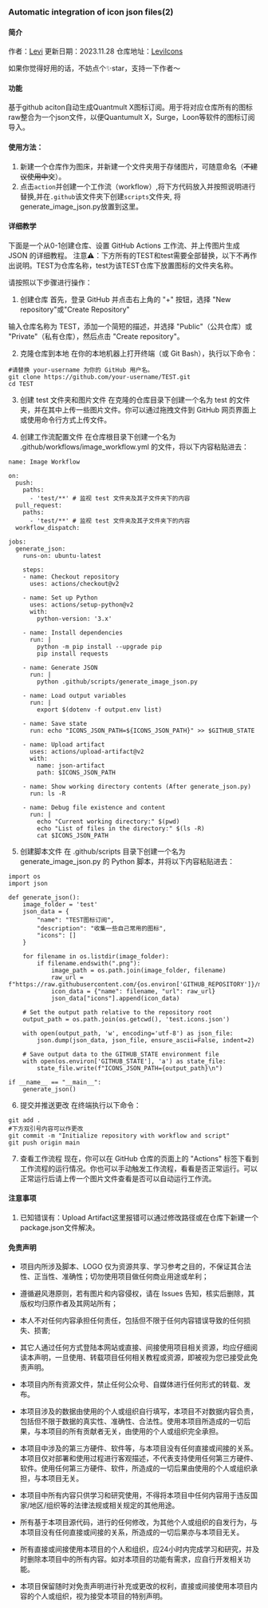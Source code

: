 ### Automatic integration of icon json files(2)

#### 简介
作者：[Levi](https://github.com/czy13724)
更新日期：2023.11.28
仓库地址：[LeviIcons](https://github.com/czy13724/LeviIcons)

如果你觉得好用的话，不妨点个✨star，支持一下作者～
#### 功能
基于github aciton自动生成Quantmult X图标订阅。用于将对应仓库所有的图标raw整合为一个json文件，以便Quantumult X，Surge，Loon等软件的图标订阅导入。
#### 使用方法：
1. 新建一个仓库作为图床，并新建一个文件夹用于存储图片，可随意命名（~~不建议使用中文~~）。   
2. 点击`action`并创建一个工作流（workflow）,将下方代码放入并按照说明进行替换,并在`.github`该文件夹下创建`scripts`文件夹, 将generate_image_json.py放置到这里。
#### 详细教学
下面是一个从0-1创建仓库、设置 GitHub Actions 工作流、并上传图片生成 JSON 的详细教程。
注意⚠️：下方所有的TEST和test需要全部替换，以下不再作出说明。TEST为仓库名称，test为该TEST仓库下放置图标的文件夹名称。

请按照以下步骤进行操作：

1. 创建仓库
首先，登录 GitHub 并点击右上角的 "+" 按钮，选择 "New repository"或"Create Repository"

输入仓库名称为 TEST，添加一个简短的描述，并选择 "Public"（公共仓库）或 "Private"（私有仓库），然后点击 "Create repository"。

2. 克隆仓库到本地
在你的本地机器上打开终端（或 Git Bash），执行以下命令：
```shell
#请替换 your-username 为你的 GitHub 用户名。
git clone https://github.com/your-username/TEST.git
cd TEST
```
3. 创建 test 文件夹和图片文件
在克隆的仓库目录下创建一个名为 test 的文件夹，并在其中上传一些图片文件。你可以通过拖拽文件到 GitHub 网页界面上或使用命令行方式上传文件。

4. 创建工作流配置文件
在仓库根目录下创建一个名为 .github/workflows/image_workflow.yml 的文件，将以下内容粘贴进去：
```shell
name: Image Workflow

on:
  push:
    paths:
      - 'test/**' # 监视 test 文件夹及其子文件夹下的内容
  pull_request:
    paths:
      - 'test/**' # 监视 test 文件夹及其子文件夹下的内容
  workflow_dispatch:

jobs:
  generate_json:
    runs-on: ubuntu-latest

    steps:
    - name: Checkout repository
      uses: actions/checkout@v2

    - name: Set up Python
      uses: actions/setup-python@v2
      with:
        python-version: '3.x'

    - name: Install dependencies
      run: |
        python -m pip install --upgrade pip
        pip install requests

    - name: Generate JSON
      run: |
        python .github/scripts/generate_image_json.py

    - name: Load output variables
      run: |
        export $(dotenv -f output.env list)

    - name: Save state
      run: echo "ICONS_JSON_PATH=${ICONS_JSON_PATH}" >> $GITHUB_STATE

    - name: Upload artifact
      uses: actions/upload-artifact@v2
      with:
        name: json-artifact
        path: $ICONS_JSON_PATH

    - name: Show working directory contents (After generate_json.py)
      run: ls -R

    - name: Debug file existence and content
      run: |
        echo "Current working directory:" $(pwd)
        echo "List of files in the directory:" $(ls -R)
        cat $ICONS_JSON_PATH

```
5. 创建脚本文件
在 .github/scripts 目录下创建一个名为 generate_image_json.py 的 Python 脚本，并将以下内容粘贴进去：
```shell
import os
import json

def generate_json():
    image_folder = 'test'
    json_data = {
        "name": "TEST图标订阅",
        "description": "收集一些自己常用的图标",
        "icons": []
    }

    for filename in os.listdir(image_folder):
        if filename.endswith(".png"):
            image_path = os.path.join(image_folder, filename)
            raw_url = f"https://raw.githubusercontent.com/{os.environ['GITHUB_REPOSITORY']}/main/{image_path}"
            icon_data = {"name": filename, "url": raw_url}
            json_data["icons"].append(icon_data)

    # Set the output path relative to the repository root
    output_path = os.path.join(os.getcwd(), 'test.icons.json')

    with open(output_path, 'w', encoding='utf-8') as json_file:
        json.dump(json_data, json_file, ensure_ascii=False, indent=2)

    # Save output data to the GITHUB_STATE environment file
    with open(os.environ['GITHUB_STATE'], 'a') as state_file:
        state_file.write(f"ICONS_JSON_PATH={output_path}\n")

if __name__ == "__main__":
    generate_json()

```
6. 提交并推送更改
在终端执行以下命令：
```shell
git add .
#下方双引号内容可以作更改
git commit -m "Initialize repository with workflow and script"
git push origin main
```
7. 查看工作流程
现在，你可以在 GitHub 仓库的页面上的 "Actions" 标签下看到工作流程的运行情况。你也可以手动触发工作流程，看看是否正常运行。可以正常运行后请上传一个图片文件查看是否可以自动运行工作流。

#### 注意事项
1. 已知错误有：Upload Artifact这里报错可以通过修改路径或在仓库下新建一个package.json文件解决。

#### 免责声明
* 项目内所涉及脚本、LOGO 仅为资源共享、学习参考之目的，不保证其合法性、正当性、准确性；切勿使用项目做任何商业用途或牟利；

* 遵循避风港原则，若有图片和内容侵权，请在 Issues 告知，核实后删除，其版权均归原作者及其网站所有；
* 本人不对任何内容承担任何责任，包括但不限于任何内容错误导致的任何损失、损害;
* 其它人通过任何方式登陆本网站或直接、间接使用项目相关资源，均应仔细阅读本声明，一旦使用、转载项目任何相关教程或资源，即被视为您已接受此免责声明。

* 本项目内所有资源文件，禁止任何公众号、自媒体进行任何形式的转载、发布。

* 本项目涉及的数据由使用的个人或组织自行填写，本项目不对数据内容负责，包括但不限于数据的真实性、准确性、合法性。使用本项目所造成的一切后果，与本项目的所有贡献者无关，由使用的个人或组织完全承担。

* 本项目中涉及的第三方硬件、软件等，与本项目没有任何直接或间接的关系。本项目仅对部署和使用过程进行客观描述，不代表支持使用任何第三方硬件、软件。使用任何第三方硬件、软件，所造成的一切后果由使用的个人或组织承担，与本项目无关。

* 本项目中所有内容只供学习和研究使用，不得将本项目中任何内容用于违反国家/地区/组织等的法律法规或相关规定的其他用途。

* 所有基于本项目源代码，进行的任何修改，为其他个人或组织的自发行为，与本项目没有任何直接或间接的关系，所造成的一切后果亦与本项目无关。

* 所有直接或间接使用本项目的个人和组织，应24小时内完成学习和研究，并及时删除本项目中的所有内容。如对本项目的功能有需求，应自行开发相关功能。

* 本项目保留随时对免责声明进行补充或更改的权利，直接或间接使用本项目内容的个人或组织，视为接受本项目的特别声明。
